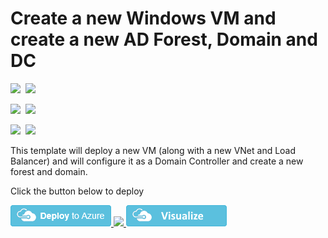# Create a new Windows VM and create a new AD Forest, Domain and DC

<IMG SRC="https://azbotstorage.blob.core.windows.net/badges/active-directory-new-domain/PublicLastTestDate.svg" />&nbsp;
<IMG SRC="https://azbotstorage.blob.core.windows.net/badges/active-directory-new-domain/PublicDeployment.svg" />&nbsp;

<IMG SRC="https://azbotstorage.blob.core.windows.net/badges/active-directory-new-domain/FairfaxLastTestDate.svg" />&nbsp;
<IMG SRC="https://azbotstorage.blob.core.windows.net/badges/active-directory-new-domain/FairfaxDeployment.svg" />&nbsp;

<IMG SRC="https://azbotstorage.blob.core.windows.net/badges/active-directory-new-domain/BestPracticeResult.svg" />&nbsp;
<IMG SRC="https://azbotstorage.blob.core.windows.net/badges/active-directory-new-domain/CredScanResult.svg" />&nbsp;

This template will deploy a new VM (along with a new VNet and Load Balancer) and will configure it as a Domain Controller and create a new forest and domain.

Click the button below to deploy

<a href="https://portal.azure.com/#create/Microsoft.Template/uri/https%3A%2F%2Fraw.githubusercontent.com%2FAzure%2Fazure-quickstart-templates%2Fmaster%2Factive-directory-new-domain%2Fazuredeploy.json" target="_blank">
    <img src="https://raw.githubusercontent.com/Azure/azure-quickstart-templates/master/1-CONTRIBUTION-GUIDE/images/deploytoazure.png"/>
</a>
<a href="https://portal.azure.us/#create/Microsoft.Template/uri/https%3A%2F%2Fraw.githubusercontent.com%2FAzure%2Fazure-quickstart-templates%2Fmaster%2Factive-directory-new-domain%2Fazuredeploy.json" target="_blank">
    <img src="http://azuredeploy.net/AzureGov.png"/>
</a>
<a href="http://armviz.io/#/?load=https%3A%2F%2Fraw.githubusercontent.com%2FAzure%2Fazure-quickstart-templates%2Fmaster%2Factive-directory-new-domain%2Fazuredeploy.json" target="_blank">
    <img src="https://raw.githubusercontent.com/Azure/azure-quickstart-templates/master/1-CONTRIBUTION-GUIDE/images/visualizebutton.png"/>
</a>
